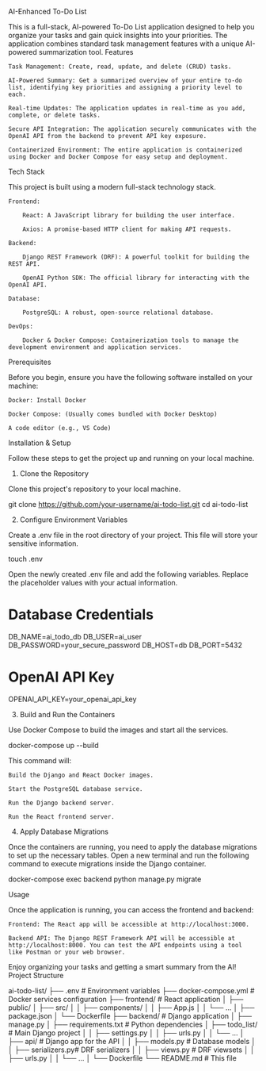 AI-Enhanced To-Do List

This is a full-stack, AI-powered To-Do List application designed to help you organize your tasks and gain quick insights into your priorities. The application combines standard task management features with a unique AI-powered summarization tool.
Features

    Task Management: Create, read, update, and delete (CRUD) tasks.

    AI-Powered Summary: Get a summarized overview of your entire to-do list, identifying key priorities and assigning a priority level to each.

    Real-time Updates: The application updates in real-time as you add, complete, or delete tasks.

    Secure API Integration: The application securely communicates with the OpenAI API from the backend to prevent API key exposure.

    Containerized Environment: The entire application is containerized using Docker and Docker Compose for easy setup and deployment.

Tech Stack

This project is built using a modern full-stack technology stack.

    Frontend:

        React: A JavaScript library for building the user interface.

        Axios: A promise-based HTTP client for making API requests.

    Backend:

        Django REST Framework (DRF): A powerful toolkit for building the REST API.

        OpenAI Python SDK: The official library for interacting with the OpenAI API.

    Database:

        PostgreSQL: A robust, open-source relational database.

    DevOps:

        Docker & Docker Compose: Containerization tools to manage the development environment and application services.

Prerequisites

Before you begin, ensure you have the following software installed on your machine:

    Docker: Install Docker

    Docker Compose: (Usually comes bundled with Docker Desktop)

    A code editor (e.g., VS Code)

Installation & Setup

Follow these steps to get the project up and running on your local machine.
1. Clone the Repository

Clone this project's repository to your local machine.

git clone https://github.com/your-username/ai-todo-list.git
cd ai-todo-list

2. Configure Environment Variables

Create a .env file in the root directory of your project. This file will store your sensitive information.

touch .env

Open the newly created .env file and add the following variables. Replace the placeholder values with your actual information.

# Database Credentials
DB_NAME=ai_todo_db
DB_USER=ai_user
DB_PASSWORD=your_secure_password
DB_HOST=db
DB_PORT=5432

# OpenAI API Key
OPENAI_API_KEY=your_openai_api_key

3. Build and Run the Containers

Use Docker Compose to build the images and start all the services.

docker-compose up --build

This command will:

    Build the Django and React Docker images.

    Start the PostgreSQL database service.

    Run the Django backend server.

    Run the React frontend server.

4. Apply Database Migrations

Once the containers are running, you need to apply the database migrations to set up the necessary tables. Open a new terminal and run the following command to execute migrations inside the Django container.

docker-compose exec backend python manage.py migrate

Usage

Once the application is running, you can access the frontend and backend:

    Frontend: The React app will be accessible at http://localhost:3000.

    Backend API: The Django REST Framework API will be accessible at http://localhost:8000. You can test the API endpoints using a tool like Postman or your web browser.

Enjoy organizing your tasks and getting a smart summary from the AI!
Project Structure

ai-todo-list/
├── .env                  # Environment variables
├── docker-compose.yml    # Docker services configuration
├── frontend/             # React application
│   ├── public/
│   ├── src/
│   │   ├── components/
│   │   ├── App.js
│   │   └── ...
│   ├── package.json
│   └── Dockerfile
├── backend/              # Django application
│   ├── manage.py
│   ├── requirements.txt  # Python dependencies
│   ├── todo_list/        # Main Django project
│   │   ├── settings.py
│   │   ├── urls.py
│   │   └── ...
│   ├── api/              # Django app for the API
│   │   ├── models.py     # Database models
│   │   ├── serializers.py# DRF serializers
│   │   ├── views.py      # DRF viewsets
│   │   ├── urls.py
│   │   └── ...
│   └── Dockerfile
└── README.md             # This file
